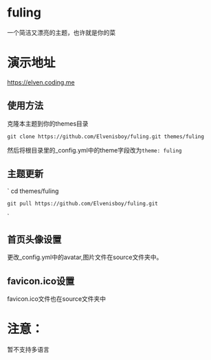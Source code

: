 # fuling
一个简洁又漂亮的主题，也许就是你的菜
# 演示地址
https://elven.coding.me
## 使用方法
克隆本主题到你的themes目录

`
    git clone https://github.com/Elvenisboy/fuling.git themes/fuling
`

然后将根目录里的_config.yml中的theme字段改为`theme: fuling`

## 主题更新

`
    cd themes/fuling
    
    git pull https://github.com/Elvenisboy/fuling.git
`
## 首页头像设置
更改_config.yml中的avatar,图片文件在source文件夹中。

## favicon.ico设置
favicon.ico文件也在source文件夹中

# 注意：
暂不支持多语言
